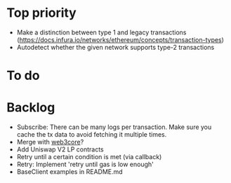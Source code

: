 # Top priority

- Make a distinction between type 1 and legacy transactions (https://docs.infura.io/networks/ethereum/concepts/transaction-types)
- Autodetect whether the given network supports type-2 transactions

# To do

# Backlog

- Subscribe: There can be many logs per transaction.  Make sure you cache the tx data to avoid fetching it multiple times.
- Merge with [web3core](https://github.com/coccoinomane/web3cli/tree/master/src/web3core)?
- Add Uniswap V2 LP contracts
- Retry until a certain condition is met (via callback)
- Retry: Implement 'retry until gas is low enough'
- BaseClient examples in README.md